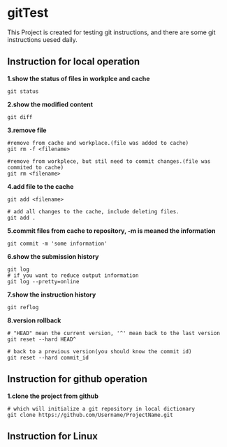 # gitTest
This Project is created for testing git instructions, and there are some git instructions uesed daily.


## Instruction for local operation
**1.show the status of files in workplce and cache**
```
git status
```

**2.show the modified content**
```
git diff
```

**3.remove file**
```
#remove from cache and workplace.(file was added to cache)
git rm -f <filename>

#remove from workplece, but stil need to commit changes.(file was commited to cache)
git rm <filename>
```

**4.add file to the cache**
```
git add <filename>

# add all changes to the cache, include deleting files.
git add .
```

**5.commit files from cache to repository, -m is meaned the information**
```
git commit -m 'some information'
```

**6.show the submission history**
```
git log
# if you want to reduce output information
git log --pretty=online
```

**7.show the instruction history**
```
git reflog
```

**8.version rollback**
```
# "HEAD" mean the current version, '^' mean back to the last version
git reset --hard HEAD^

# back to a previous version(you should know the commit id)
git reset --hard commit_id
```

## Instruction for github operation

**1.clone the project from github**
```
# which will initialize a git repository in local dictionary
git clone https://github.com/Username/ProjectName.git
```
## Instruction for Linux

